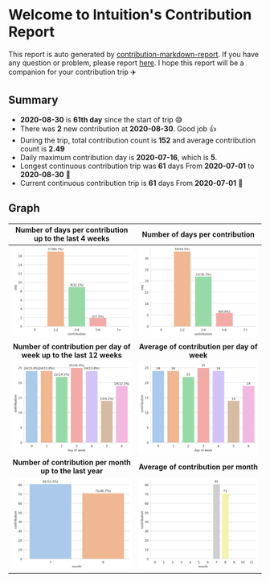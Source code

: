 
# Welcome to lntuition's Contribution Report
This report is auto generated by [contribution-markdown-report](https://github.com/lntuition/contribution-markdown-report).
If you have any question or problem, please report [here](https://github.com/lntuition/contribution-markdown-report/issues).
I hope this report will be a companion for your contribution trip :airplane:

## Summary
- **2020-08-30** is **61th day** since the start of trip :sweat_smile:
- There was **2** new contribution
at **2020-08-30**. Good job :+1:
- During the trip, total contribution count is **152** and
average contribution count is **2.49**
- Daily maximum contribution day is **2020-07-16**, which is **5**.
- Longest continuous contribution trip was **61** days
From **2020-07-01** to **2020-08-30** :walking:
- Current continuous contribution trip is **61** days
From **2020-07-01** :running:

## Graph
| **Number of days per contribution up to the last 4 weeks** | **Number of days per contribution** |
|:------------------------:|:------------------------:|
| ![](asset/count_sum_recent.png)  | ![](asset/count_sum_full.png)  |
| **Number of contribution per day of week up to the last 12 weeks** | **Average of contribution per day of week** |
| ![](asset/dayofweek_sum_recent.png)  | ![](asset/dayofweek_mean_full.png)  |
| **Number of contribution per month up to the last year** | **Average of contribution per month** |
| ![](asset/month_sum_recent.png)  | ![](asset/month_mean_full.png)  |
